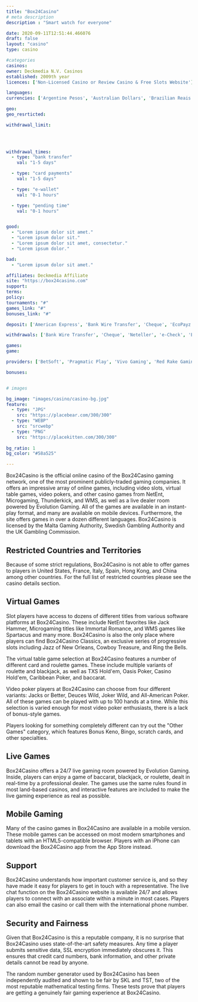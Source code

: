 ```yaml
---
title: "Box24Casino"
# meta description
description : "Smart watch for everyone"

date: 2020-09-11T12:51:44.466076
draft: false
layout: "casino" 
type: casino

#categories
casinos: 
owner: Deckmedia N.V. Casinos
established: 2009th year
licences: ['Non-Licensed Casino or Review Casino & Free Slots Website']

languages: 
currencies: ['Argentine Pesos', 'Australian Dollars', 'Brazilian Reais', 'Canadian Dollars', 'Euros', 'Pounds Sterling', 'South African Rand', 'Tunisian Dinars', 'United States Dollars']

geo: 
geo_resrticted: 

withdrawal_limit:

  
  

withdrawal_times:
  - type: "bank transfer"
    val: "1-5 days"

  - type: "card payments"
    val: "1-5 days"

  - type: "e-wallet"
    val: "0-1 hours"

  - type: "pending time"
    val: "0-1 hours"


good:
  - "Lorem ipsum dolor sit amet."
  - "Lorem ipsum dolor sit."
  - "Lorem ipsum dolor sit amet, consectetur."
  - "Lorem ipsum dolor."

bad:
  - "Lorem ipsum dolor sit amet."

affiliates: Deckmedia Affiliate
site: "https://box24casino.com"
support: 
terms:
policy:
tournaments: "#"
games_link: "#"
bonuses_link: "#"

deposit: ['American Express', 'Bank Wire Transfer', 'Cheque', 'EcoPayz', 'MasterCard', 'Money Transfer', 'Neteller', 'Paysafe Card', 'Visa', 'iDEAL', 'Sofortuberwaisung', 'POLi', 'QIWI', 'Skrill', 'Bitcoin', 'WebMoney']

withdrawals: ['Bank Wire Transfer', 'Cheque', 'Neteller', 'e-Check', 'EcoPayz', 'Skrill', 'Bitcoin', 'Ethereum']

games: 
game:

providers: ['BetSoft', 'Pragmatic Play', 'Vivo Gaming', 'Red Rake Gaming', 'Octopus Gaming', 'IGTech']

bonuses:


# images

bg_image: "images/casino/casino-bg.jpg"  
feature:
  - type: "JPG" 
    src: "https://placebear.com/300/300"
  - type: "WEBP"
    src: "srcwebp"
  - type: "PNG"
    src: "https://placekitten.com/300/300"  
 
bg_ratio: 1 
bg_color: "#58a525"  

---
```


Box24Casino is the official online casino of the Box24Casino gaming network, one of the most prominent publicly-traded gaming companies. It offers an impressive array of online games, including video slots, virtual table games, video pokers, and other casino games from NetEnt, Microgaming, Thunderkick, and WMS, as well as a live dealer room powered by Evolution Gaming. All of the games are available in an instant-play format, and many are available on mobile devices. Furthermore, the site offers games in over a dozen different languages. Box24Casino is licensed by the Malta Gaming Authority, Swedish Gambling Authority and the UK Gambling Commission.

## Restricted Countries and Territories
Because of some strict regulations, Box24Casino is not able to offer games to players in United States, France, Italy, Spain, Hong Kong, and China among other countries. For the full list of restricted countries please see the casino details section.

## Virtual Games
Slot players have access to dozens of different titles from various software platforms at Box24Casino. These include NetEnt favorites like Jack Hammer, Microgaming titles like Immortal Romance, and WMS games like Spartacus and many more. Box24Casino is also the only place where players can find Box24Casino Classics, an exclusive series of progressive slots including Jazz of New Orleans, Cowboy Treasure, and Ring the Bells.

The virtual table game selection at Box24Casino features a number of different card and roulette games. These include multiple variants of roulette and blackjack, as well as TXS Hold'em, Oasis Poker, Casino Hold'em, Caribbean Poker, and baccarat.

Video poker players at Box24Casino can choose from four different variants: Jacks or Better, Deuces Wild, Joker Wild, and All-American Poker. All of these games can be played with up to 100 hands at a time. While this selection is varied enough for most video poker enthusiasts, there is a lack of bonus-style games.

Players looking for something completely different can try out the "Other Games" category, which features Bonus Keno, Bingo, scratch cards, and other specialties.

## Live Games
Box24Casino offers a 24/7 live gaming room powered by Evolution Gaming. Inside, players can enjoy a game of baccarat, blackjack, or roulette, dealt in real-time by a professional dealer. The games use the same rules found in most land-based casinos, and interactive features are included to make the live gaming experience as real as possible.

## Mobile Gaming
Many of the casino games in Box24Casino are available in a mobile version. These mobile games can be accessed on most modern smartphones and tablets with an HTML5-compatible browser. Players with an iPhone can download the Box24Casino app from the App Store instead.

## Support
Box24Casino understands how important customer service is, and so they have made it easy for players to get in touch with a representative. The live chat function on the Box24Casino website is available 24/7 and allows players to connect with an associate within a minute in most cases. Players can also email the casino or call them with the international phone number.

## Security and Fairness
Given that Box24Casino is this a reputable company, it is no surprise that Box24Casino uses state-of-the-art safety measures. Any time a player submits sensitive data, SSL encryption immediately obscures it. This ensures that credit card numbers, bank information, and other private details cannot be read by anyone.

The random number generator used by Box24Casino has been independently audited and shown to be fair by SKL and TST, two of the most reputable mathematical testing firms. These tests prove that players are getting a genuinely fair gaming experience at Box24Casino.